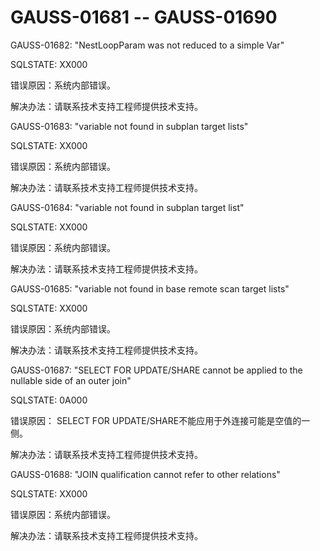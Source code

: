 # GAUSS-01681 -- GAUSS-01690

GAUSS-01682: "NestLoopParam was not reduced to a simple Var"

SQLSTATE: XX000

错误原因：系统内部错误。

解决办法：请联系技术支持工程师提供技术支持。

GAUSS-01683: "variable not found in subplan target lists"

SQLSTATE: XX000

错误原因：系统内部错误。

解决办法：请联系技术支持工程师提供技术支持。

GAUSS-01684: "variable not found in subplan target list"

SQLSTATE: XX000

错误原因：系统内部错误。

解决办法：请联系技术支持工程师提供技术支持。

GAUSS-01685: "variable not found in base remote scan target lists"

SQLSTATE: XX000

错误原因：系统内部错误。

解决办法：请联系技术支持工程师提供技术支持。

GAUSS-01687: "SELECT FOR UPDATE/SHARE cannot be applied to the nullable side of an outer join"

SQLSTATE: 0A000

错误原因： SELECT FOR UPDATE/SHARE不能应用于外连接可能是空值的一侧。

解决办法：请联系技术支持工程师提供技术支持。

GAUSS-01688: "JOIN qualification cannot refer to other relations"

SQLSTATE: XX000

错误原因：系统内部错误。

解决办法：请联系技术支持工程师提供技术支持。

